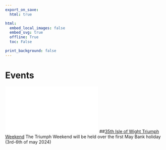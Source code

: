 ```yaml
---
export_on_save:
  html: true

html:
  embed_local_images: false
  embed_svg: true
  offline: True
  toc: False

print_background: false
---
```


# Events
![menubar](/dev/menubar.md)
##[35th Isle of Wight Triumph Weekend](/weekend.html)
The Triumph Weekend will be held over the first May Bank holiday (3rd-6th of may 2024)